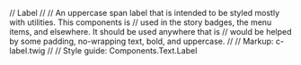 // Label
//
// An uppercase span label that is intended to be styled mostly with utilities. This components is
// used in the story badges, the menu items, and elsewhere. It should be used anywhere that is
// would be helped by some padding, no-wrapping text, bold, and uppercase.
//
// Markup: c-label.twig
//
// Style guide: Components.Text.Label
